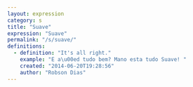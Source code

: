```yaml
---
layout: expression
category: s
title: "Suave"
expression: "Suave"
permalink: "/s/suave/"
definitions:
  - definition: "It's all right."
    example: "E a\u00ed tudo bem? Mano esta tudo Suave! "
    created: "2014-06-20T19:28:56"
    author: "Robson Dias"
---
```

